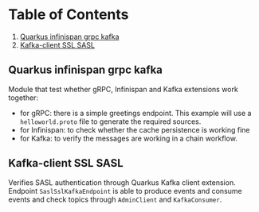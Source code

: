 # Table of Contents
1. [Quarkus infinispan grpc kafka](#Quarkus-infinispan-grpc-kafka)
2. [Kafka-client SSL SASL](#Kafka-client-SSL-SASL)

## Quarkus infinispan grpc kafka
Module that test whether gRPC, Infinispan and Kafka extensions work together:
- for gRPC: there is a simple greetings endpoint. This example will use a `helloworld.proto` file to generate the required sources. 
- for Infinispan: to check whether the cache persistence is working fine
- for Kafka: to verify the messages are working in a chain workflow.

## Kafka-client SSL SASL
Verifies SASL authentication through Quarkus Kafka client extension. 
Endpoint `SaslSslKafkaEndpoint` is able to produce events
and consume events and check topics through `AdminClient` and `KafkaConsumer`.


